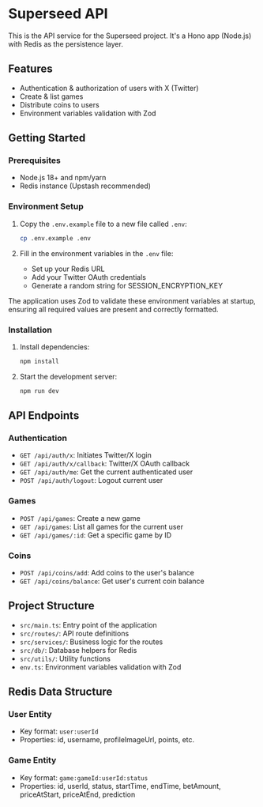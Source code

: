 # Superseed API

This is the API service for the Superseed project. It's a Hono app (Node.js) with Redis as the persistence layer.

## Features

- Authentication & authorization of users with X (Twitter)
- Create & list games
- Distribute coins to users
- Environment variables validation with Zod

## Getting Started

### Prerequisites

- Node.js 18+ and npm/yarn
- Redis instance (Upstash recommended)

### Environment Setup

1. Copy the `.env.example` file to a new file called `.env`:
   ```bash
   cp .env.example .env
   ```

2. Fill in the environment variables in the `.env` file:
   - Set up your Redis URL
   - Add your Twitter OAuth credentials
   - Generate a random string for SESSION_ENCRYPTION_KEY

The application uses Zod to validate these environment variables at startup, ensuring all required values are present and correctly formatted.

### Installation

1. Install dependencies:
   ```bash
   npm install
   ```

2. Start the development server:
   ```bash
   npm run dev
   ```

## API Endpoints

### Authentication

- `GET /api/auth/x`: Initiates Twitter/X login
- `GET /api/auth/x/callback`: Twitter/X OAuth callback
- `GET /api/auth/me`: Get the current authenticated user
- `POST /api/auth/logout`: Logout current user

### Games

- `POST /api/games`: Create a new game
- `GET /api/games`: List all games for the current user
- `GET /api/games/:id`: Get a specific game by ID

### Coins

- `POST /api/coins/add`: Add coins to the user's balance
- `GET /api/coins/balance`: Get user's current coin balance

## Project Structure

- `src/main.ts`: Entry point of the application
- `src/routes/`: API route definitions
- `src/services/`: Business logic for the routes
- `src/db/`: Database helpers for Redis
- `src/utils/`: Utility functions
- `env.ts`: Environment variables validation with Zod

## Redis Data Structure

### User Entity
- Key format: `user:userId`
- Properties: id, username, profileImageUrl, points, etc.

### Game Entity
- Key format: `game:gameId:userId:status`
- Properties: id, userId, status, startTime, endTime, betAmount, priceAtStart, priceAtEnd, prediction 